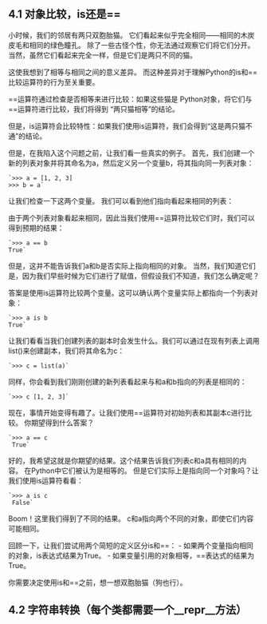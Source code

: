 ## 4.1 对象比较，is还是==

小时候，我们的邻居有两只双胞胎猫。
它们看起来似乎完全相同——相同的木炭皮毛和相同的绿色瞳孔。
除了一些古怪个性，你无法通过观察它们将它们分开。
当然，虽然它们看起来完全一样，但是它们是两只不同的猫。

这使我想到了相等与相同之间的意义差异。
而这种差异对于理解Python的is和==比较运算符的行为至关重要。

==运算符通过检查是否相等来进行比较：如果这些猫是
Python对象，将它们与==运算符进行比较，我们将得到
“两只猫相等”的结论。

但是，is运算符会比较特性：如果我们使用is运算符，我们会得到“这是两只猫不通”的结论。

但是，在我陷入这个问题之前，让我们看一些真实的例子。
首先，我们创建一个新的列表对象并将其命名为a，然后定义另一个变量b，将其指向同一列表对象：
    
    `>>> a = [1, 2, 3]
    >>> b = a`

让我们检查一下这两个变量。
我们可以看到他们指向看起来相同的列表：

由于两个列表对象看起来相同，因此当我们使用==运算符比较它们时，我们可以得到预期的结果：

    `>>> a == b
    True`


但是，这并不能告诉我们a和b是否实际上指向相同的对象。
当然，我们知道它们是，因为我们早些时候为它们进行了赋值，但假设我们不知道，我们怎么确定呢？

答案是使用is运算符比较两个变量。这可以确认两个变量实际上都指向一个列表对象：

    `>>> a is b
    True`

让我们看看当我们创建列表的副本时会发生什么。我们可以通过在现有列表上调用list()来创建副本，我们将其命名为c：

    `>>> c = list(a)`
    
同样，你会看到我们刚刚创建的新列表看起来与和a和b指向的列表是相同的：

    `>>> c [1, 2, 3]`
    
现在，事情开始变得有趣了。让我们使用==运算符对初始列表和其副本c进行比较。
你期望得到什么答案？

    `>>> a == c
     True`
     
好的，我希望这就是你期望的结果。这个结果告诉我们列表c和a具有相同的内容。
在Python中它们被认为是相等的。
但是它们实际上是指向同一个对象吗？让我们使用is运算符看看：

    `>>> a is c
     False`
     
Boom！这里我们得到了不同的结果。
c和a指向两个不同的对象，即使它们内容可能相同。

回顾一下，让我们尝试用两个简短的定义区分is和==：
    - 如果两个变量指向相同的对象，is表达式结果为True。
    - 如果变量引用的对象相等，==表达式的结果为True。
    
你需要决定使用is和==之前，想一想双胞胎猫（狗也行）。

## 4.2 字符串转换（每个类都需要一个__repr__方法）











